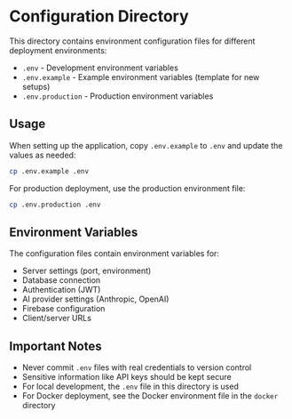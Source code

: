 # Configuration Directory

This directory contains environment configuration files for different deployment environments:

- `.env` - Development environment variables
- `.env.example` - Example environment variables (template for new setups)
- `.env.production` - Production environment variables

## Usage

When setting up the application, copy `.env.example` to `.env` and update the values as needed:

```bash
cp .env.example .env
```

For production deployment, use the production environment file:

```bash
cp .env.production .env
```

## Environment Variables

The configuration files contain environment variables for:

- Server settings (port, environment)
- Database connection
- Authentication (JWT)
- AI provider settings (Anthropic, OpenAI)
- Firebase configuration
- Client/server URLs

## Important Notes

- Never commit `.env` files with real credentials to version control
- Sensitive information like API keys should be kept secure
- For local development, the `.env` file in this directory is used
- For Docker deployment, see the Docker environment file in the `docker` directory